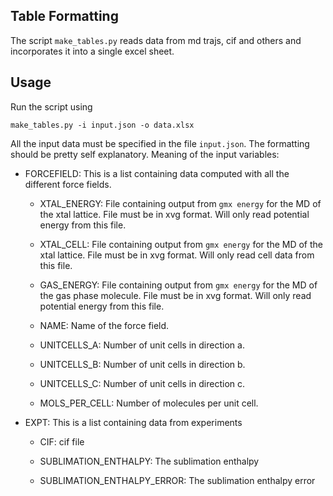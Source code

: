 ## Table Formatting

The script `make_tables.py` reads data from md trajs, cif and others and
incorporates it into a single excel sheet.

## Usage

Run the script using

`make_tables.py -i input.json -o data.xlsx`

All the input data must be specified in the file `input.json`. The
formatting should be pretty self explanatory. Meaning of the input
variables:

- FORCEFIELD: This is a list containing data computed with all the different force fields.

	- XTAL_ENERGY: File containing output from  `gmx energy`  for the MD of the xtal lattice. File must be in xvg format. Will only read potential energy from this file.

	- XTAL_CELL: File containing output from  `gmx energy`  for the MD of the xtal lattice. File must be in xvg format. Will only read cell data from this file.

	- GAS_ENERGY: File containing output from  `gmx energy`  for the MD of the gas phase molecule. File must be in xvg format. Will only read potential energy from this file.

	- NAME: Name of the force field.

	- UNITCELLS_A: Number of unit cells in direction a.

	- UNITCELLS_B: Number of unit cells in direction b.

	- UNITCELLS_C: Number of unit cells in direction c.

	- MOLS_PER_CELL: Number of molecules per unit cell.

- EXPT: This is a list containing data from experiments

	- CIF: cif file

	- SUBLIMATION_ENTHALPY: The sublimation enthalpy

	- SUBLIMATION_ENTHALPY_ERROR: The sublimation enthalpy error

